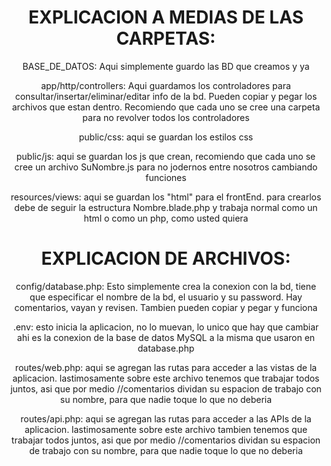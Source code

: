 <center>
<h1>EXPLICACION A MEDIAS  DE LAS CARPETAS:</h1>
 

BASE_DE_DATOS: Aqui simplemente guardo las BD que creamos y ya

app/http/controllers: Aqui guardamos los controladores para consultar/insertar/eliminar/editar info de la bd. Pueden copiar y pegar los archivos que estan dentro. Recomiendo que cada uno se cree una carpeta para no revolver todos los controladores

public/css: aqui se guardan los estilos css

public/js: aqui se guardan los js que crean, recomiendo que cada uno se cree un archivo SuNombre.js para no jodernos entre nosotros cambiando funciones

resources/views: aqui se guardan los "html" para el frontEnd. para crearlos debe de seguir la estructura Nombre.blade.php y trabaja normal como un html o como un php, como usted quiera

<h1>EXPLICACION DE ARCHIVOS:</h1>

config/database.php: Esto simplemente crea la conexion con la bd, tiene que especificar el nombre de la bd, el usuario y su password. Hay comentarios, vayan y revisen. Tambien  pueden copiar y pegar y funciona

.env: esto inicia la aplicacion, no lo muevan, lo unico que hay que cambiar ahi es la conexion de la base de datos MySQL a la misma que usaron en database.php

routes/web.php: aqui se agregan las rutas para acceder a las vistas de la aplicacion. lastimosamente sobre este archivo tenemos que trabajar todos juntos, asi que por medio //comentarios dividan su espacion de trabajo con su nombre, para que nadie toque lo que no deberia

routes/api.php: aqui se agregan las rutas para acceder a las APIs de la aplicacion. lastimosamente sobre este archivo tambien tenemos que trabajar todos juntos, asi que por medio //comentarios dividan su espacion de trabajo con su nombre, para que nadie toque lo que no deberia

</center>